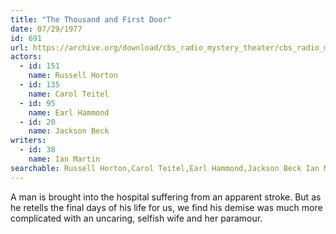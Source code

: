 ```yaml
---
title: "The Thousand and First Door"
date: 07/29/1977
id: 691
url: https://archive.org/download/cbs_radio_mystery_theater/cbs_radio_mystery_theater-0651-0700.zip/cbs_radio_mystery_theater-0651-0700%2Fcbsrmt_0691_the_thousand_and_first_floor.mp3
actors:  
  - id: 151
    name: Russell Horton  
  - id: 135
    name: Carol Teitel  
  - id: 95
    name: Earl Hammond  
  - id: 20
    name: Jackson Beck
writers:  
  - id: 38
    name: Ian Martin
searchable: Russell Horton,Carol Teitel,Earl Hammond,Jackson Beck Ian Martin
---
```

A man is brought into the hospital suffering from an apparent stroke. But as he retells the final days of his life for us, we find his demise was much more complicated with an uncaring, selfish wife and her paramour.